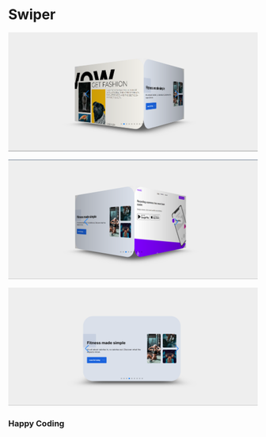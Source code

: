 # Swiper 

![alt text](<Screenshot 2024-02-21 181856.png>)

     
  
 ![alt text](<Screenshot 2024-02-21 181914.png>) 
 
   
 
 ![alt text](<Screenshot 2024-02-21 181936.png>)


  
 ### Happy Coding